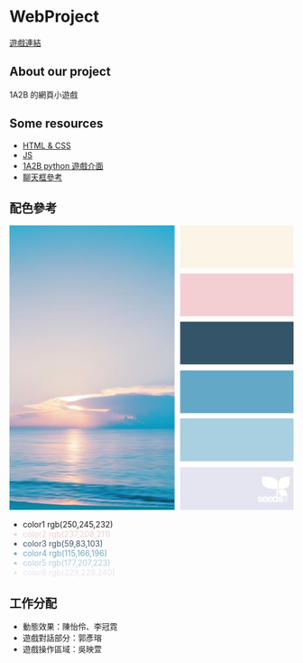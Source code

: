 # WebProject
[遊戲連結](https://x10101.github.io/1A2B/)
 
## About our project
1A2B 的網頁小遊戲

## Some resources
- [HTML & CSS](https://hackmd.io/@x10/HJl1rdgMo)
- [JS](https://keen-leopard-b6c.notion.site/20231113-Web-c8c2d7f4e0724d168cd31d778b4ac477?pvs=4)
- [1A2B python 遊戲介面](https://replit.com/@ElaineChen1/2A2B?v=1)
- [聊天框參考](https://codepen.io/abbyzhou6/pen/ReVJeG)

## 配色參考
![Alt text](images/color4.png)
<ul>
    <li style="coloe:rgb(250,245,232);">color1 rgb(250,245,232)</li>
    <li style="color:rgb(237,208,211);">color2 rgb(237,208,211)</li>
    <li style="color:rgb(59,83,103);">color3 rgb(59,83,103)</li>
    <li style="color:rgb(115,166,196);">color4 rgb(115,166,196)</li>
    <li style="color:rgb(177,207,223);">color5 rgb(177,207,223)</li>
    <li style="color:rgb(229,229,240);">color6 rgb(229,229,240)</li>
</ul>

## 工作分配
- 動態效果：陳怡伶、李冠霓
- 遊戲對話部分：郭彥瑢
- 遊戲操作區域：吳映萱

